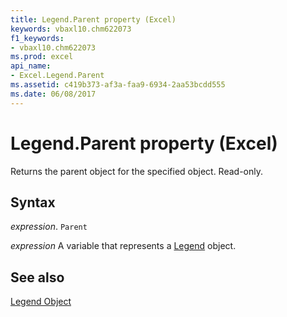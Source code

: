 ```yaml
---
title: Legend.Parent property (Excel)
keywords: vbaxl10.chm622073
f1_keywords:
- vbaxl10.chm622073
ms.prod: excel
api_name:
- Excel.Legend.Parent
ms.assetid: c419b373-af3a-faa9-6934-2aa53bcdd555
ms.date: 06/08/2017
---
```



# Legend.Parent property (Excel)

Returns the parent object for the specified object. Read-only.


## Syntax

 _expression_. `Parent`

 _expression_ A variable that represents a [Legend](Excel.Legend-graph-property.md) object.


## See also


[Legend Object](Excel.Legend(object).md)

